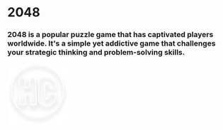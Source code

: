 # 2048
### 2048 is a popular puzzle game that has captivated players worldwide. It's a simple yet addictive game that challenges your strategic thinking and problem-solving skills.
<img src="/logo.svg" alt="preview image">